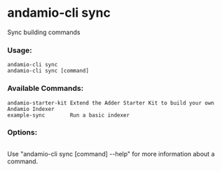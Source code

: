 # andamio-cli sync
Sync building commands

### Usage:
```
andamio-cli sync
andamio-cli sync [command]
```

### Available Commands:
```
andamio-starter-kit Extend the Adder Starter Kit to build your own Andamio Indexer
example-sync        Run a basic indexer
```

### Options:
```

```

Use "andamio-cli sync [command] --help" for more information about a command.

